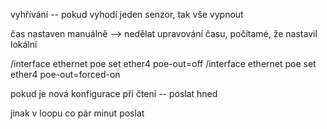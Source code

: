 
vyhřívání -- pokud vyhodí jeden senzor, tak vše vypnout

čas nastaven manuálně --> nedělat upravování času, počítamé, že nastavil lokální

/interface ethernet poe set ether4 poe-out=off
/interface ethernet poe set ether4 poe-out=forced-on


pokud je nová konfigurace při čtení -- poslat hned

jinak v loopu co pár minut poslat

